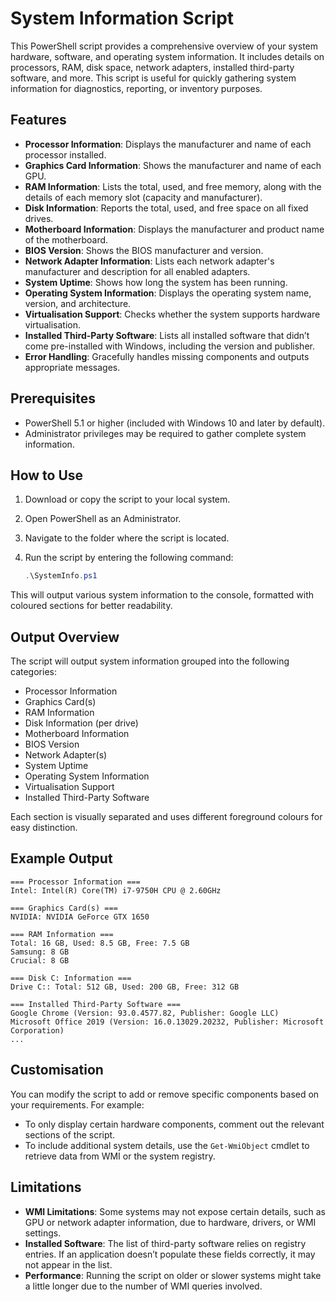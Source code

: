 # System Information Script

This PowerShell script provides a comprehensive overview of your system hardware, software, and operating system information. It includes details on processors, RAM, disk space, network adapters, installed third-party software, and more. This script is useful for quickly gathering system information for diagnostics, reporting, or inventory purposes.

## Features

- **Processor Information**: Displays the manufacturer and name of each processor installed.
- **Graphics Card Information**: Shows the manufacturer and name of each GPU.
- **RAM Information**: Lists the total, used, and free memory, along with the details of each memory slot (capacity and manufacturer).
- **Disk Information**: Reports the total, used, and free space on all fixed drives.
- **Motherboard Information**: Displays the manufacturer and product name of the motherboard.
- **BIOS Version**: Shows the BIOS manufacturer and version.
- **Network Adapter Information**: Lists each network adapter's manufacturer and description for all enabled adapters.
- **System Uptime**: Shows how long the system has been running.
- **Operating System Information**: Displays the operating system name, version, and architecture.
- **Virtualisation Support**: Checks whether the system supports hardware virtualisation.
- **Installed Third-Party Software**: Lists all installed software that didn’t come pre-installed with Windows, including the version and publisher.
- **Error Handling**: Gracefully handles missing components and outputs appropriate messages.

## Prerequisites

- PowerShell 5.1 or higher (included with Windows 10 and later by default).
- Administrator privileges may be required to gather complete system information.

## How to Use

1. Download or copy the script to your local system.
2. Open PowerShell as an Administrator.
3. Navigate to the folder where the script is located.
4. Run the script by entering the following command:

   ```powershell
   .\SystemInfo.ps1
   ```

This will output various system information to the console, formatted with coloured sections for better readability.

## Output Overview

The script will output system information grouped into the following categories:

- Processor Information
- Graphics Card(s)
- RAM Information
- Disk Information (per drive)
- Motherboard Information
- BIOS Version
- Network Adapter(s)
- System Uptime
- Operating System Information
- Virtualisation Support
- Installed Third-Party Software

Each section is visually separated and uses different foreground colours for easy distinction.

## Example Output

```
=== Processor Information ===
Intel: Intel(R) Core(TM) i7-9750H CPU @ 2.60GHz

=== Graphics Card(s) ===
NVIDIA: NVIDIA GeForce GTX 1650

=== RAM Information ===
Total: 16 GB, Used: 8.5 GB, Free: 7.5 GB
Samsung: 8 GB
Crucial: 8 GB

=== Disk C: Information ===
Drive C:: Total: 512 GB, Used: 200 GB, Free: 312 GB

=== Installed Third-Party Software ===
Google Chrome (Version: 93.0.4577.82, Publisher: Google LLC)
Microsoft Office 2019 (Version: 16.0.13029.20232, Publisher: Microsoft Corporation)
...
```

## Customisation

You can modify the script to add or remove specific components based on your requirements. For example:

- To only display certain hardware components, comment out the relevant sections of the script.
- To include additional system details, use the `Get-WmiObject` cmdlet to retrieve data from WMI or the system registry.

## Limitations

- **WMI Limitations**: Some systems may not expose certain details, such as GPU or network adapter information, due to hardware, drivers, or WMI settings.
- **Installed Software**: The list of third-party software relies on registry entries. If an application doesn’t populate these fields correctly, it may not appear in the list.
- **Performance**: Running the script on older or slower systems might take a little longer due to the number of WMI queries involved.

